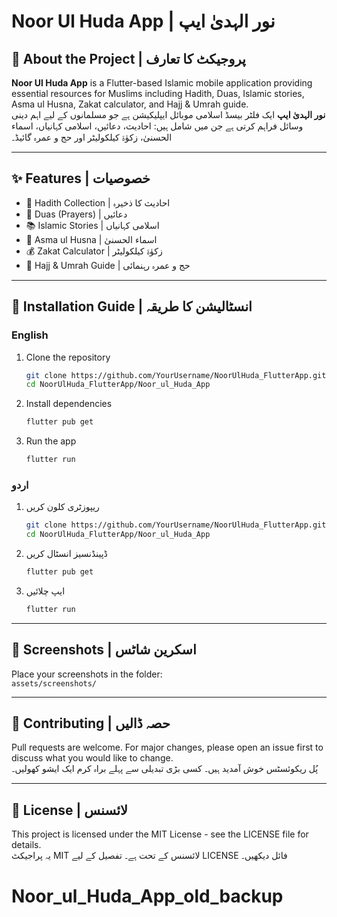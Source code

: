 # Noor Ul Huda App | نور الہدیٰ ایپ

## 📖 About the Project | پروجیکٹ کا تعارف
**Noor Ul Huda App** is a Flutter-based Islamic mobile application providing essential resources for Muslims including Hadith, Duas, Islamic stories, Asma ul Husna, Zakat calculator, and Hajj & Umrah guide.  
**نور الہدیٰ ایپ** ایک فلٹر بیسڈ اسلامی موبائل ایپلیکیشن ہے جو مسلمانوں کے لیے اہم دینی وسائل فراہم کرتی ہے جن میں شامل ہیں: احادیث، دعائیں، اسلامی کہانیاں، اسماء الحسنیٰ، زکوٰۃ کیلکولیٹر اور حج و عمرہ گائیڈ۔

---

## ✨ Features | خصوصیات
- 📜 Hadith Collection | احادیث کا ذخیرہ  
- 🤲 Duas (Prayers) | دعائیں  
- 📚 Islamic Stories | اسلامی کہانیاں  
- 🕌 Asma ul Husna | اسماء الحسنیٰ  
- 💰 Zakat Calculator | زکوٰۃ کیلکولیٹر  
- 🕋 Hajj & Umrah Guide | حج و عمرہ رہنمائی  

---

## 🚀 Installation Guide | انسٹالیشن کا طریقہ

### English
1. Clone the repository  
   ```bash
   git clone https://github.com/YourUsername/NoorUlHuda_FlutterApp.git
   cd NoorUlHuda_FlutterApp/Noor_ul_Huda_App
   ```
2. Install dependencies  
   ```bash
   flutter pub get
   ```
3. Run the app  
   ```bash
   flutter run
   ```

### اردو
1. ریپوزٹری کلون کریں  
   ```bash
   git clone https://github.com/YourUsername/NoorUlHuda_FlutterApp.git
   cd NoorUlHuda_FlutterApp/Noor_ul_Huda_App
   ```
2. ڈپینڈنسیز انسٹال کریں  
   ```bash
   flutter pub get
   ```
3. ایپ چلائیں  
   ```bash
   flutter run
   ```

---

## 📸 Screenshots | اسکرین شاٹس
Place your screenshots in the folder:  
`assets/screenshots/`

---

## 🤝 Contributing | حصہ ڈالیں
Pull requests are welcome. For major changes, please open an issue first to discuss what you would like to change.  
پُل ریکوئسٹس خوش آمدید ہیں۔ کسی بڑی تبدیلی سے پہلے براہ کرم ایک ایشو کھولیں۔  

---

## 📄 License | لائسنس
This project is licensed under the MIT License - see the LICENSE file for details.  
یہ پراجیکٹ MIT لائسنس کے تحت ہے۔ تفصیل کے لیے LICENSE فائل دیکھیں۔  
# Noor_ul_Huda_App_old_backup
